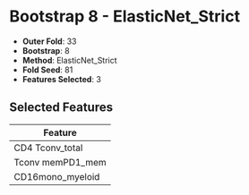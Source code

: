 # Bootstrap 8 - ElasticNet_Strict

- **Outer Fold**: 33
- **Bootstrap**: 8
- **Method**: ElasticNet_Strict
- **Fold Seed**: 81
- **Features Selected**: 3

## Selected Features

| Feature |
|---------|
| CD4 Tconv_total |
| Tconv memPD1_mem |
| CD16mono_myeloid |
